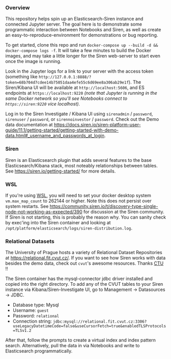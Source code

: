 ### Overview

This repository helps spin up an Elasticsearch-Siren instance and connected Jupyter server. The goal here is to demonstrate some programmatic interaction between Notebooks and Siren, as well as create an easy-to-reproduce-environment for demonstrations or bug reporting.

To get started, clone this repo and run `docker-compose up --build -d && docker-compose logs -f`. It will take a few minutes to build the Docker images, and may take a little longer for the Siren web-server to start even once the image is running.

Look in the Jupyter logs for a link to your server with the access token (something like `http://127.0.0.1:8888/?token=68b704d7cdee14b75051daa4efe55c6d69ee8a306ab29e1f`). The Siren/Kibana UI will be available at `http://localhost:5606`, and ES endpoints at `https://localhost:9220` _(note that Jupyter is running in the same Docker network so you'll see Notebooks connect to `https://siren:9220` vice localhost)_.

Log in to the Siren Investigate / Kibana UI using `sirenadmin` / `password`, `sirenuser` / `password`, or `sirennoinvestor` / `password`. Check out the Demo data documentation at https://docs.siren.io/siren-platform-user-guide/11.1/getting-started/getting-started-with-demo-data.html#_username_and_passwords_at_login.

### Siren

Siren is an Elasticsearch plugin that adds several features to the base Elasticsearch/Kibana stack, most noteably relationships between tables. See https://siren.io/getting-started/ for more details.

### WSL

If you're using [WSL](https://docs.microsoft.com/en-us/windows/wsl/), you will need to set your docker desktop system `vm.max_map_count` to 262144 or higher. Note this does not persist over system restarts. See https://community.siren.io/t/discovery-type-single-node-not-working-as-expected/390 for discussion at the Siren community. If Siren is not starting, this is probably the reason why. You can sanity check by exec'ing into the Siren container and looking at `/opt/platform/elasticsearch/logs/siren-distribution.log`.

### Relational Datasets

The University of Prague hosts a variety of Relational Dataset Repositories at https://relational.fit.cvut.cz/. If you want to see how Siren works with data besides the demo data, check out `cvut`'s awesome resources. Thanks [CTU](https://www.cvut.cz/en) !!

The Siren container has the mysql-connector jdbc driver installed and copied into the right directory. To add any of the CVUT tables to your Siren instance via Kibana/Siren-Investigate UI, go to Management -> Datasources -> JDBC.

- Database type: Mysql
- Username: `guest`
- Password: `relational`
- Connection string: `jdbc:mysql://relational.fit.cvut.cz:3306?useLegacyDatetimeCode=false&useCursorFetch=true&enabledTLSProtocols=TLSv1.2`

After that, follow the prompts to create a virtual index and index pattern search. Alternatively, pull the data in via Notebooks and write to Elasticsearch programmatically.
